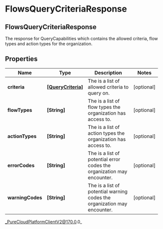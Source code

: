 # FlowsQueryCriteriaResponse

## FlowsQueryCriteriaResponse
The response for QueryCapabilities which contains the allowed criteria, flow types and action types for the organization.

## Properties

|Name | Type | Description | Notes|
|------------ | ------------- | ------------- | -------------|
| **criteria** | [**[QueryCriteria]**]([QueryCriteria]) | The is a list of allowed criteria to query on. | [optional] |
| **flowTypes** | **[String]** | The is a list of flow types the organization has access to. | [optional] |
| **actionTypes** | **[String]** | The is a list of action types the organization has access to. | [optional] |
| **errorCodes** | **[String]** | The is a list of potential error codes the organization may encounter. | [optional] |
| **warningCodes** | **[String]** | The is a list of potential warning codes the organization may encounter. | [optional] |



_PureCloudPlatformClientV2@170.0.0_
